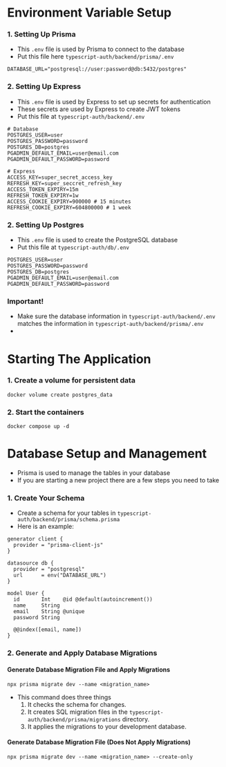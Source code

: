 # Environment Variable Setup
### 1. Setting Up Prisma
- This `.env` file is used by Prisma to connect to the database
- Put this file here `typescript-auth/backend/prisma/.env`
```
DATABASE_URL="postgresql://user:password@db:5432/postgres"
```
### 2. Setting Up Express
- This `.env` file is used by Express to set up secrets for authentication
- These secrets are used by Express to create JWT tokens
- Put this file at `typescript-auth/backend/.env`
```
# Database
POSTGRES_USER=user
POSTGRES_PASSWORD=password
POSTGRES_DB=postgres
PGADMIN_DEFAULT_EMAIL=user@email.com
PGADMIN_DEFAULT_PASSWORD=password

# Express
ACCESS_KEY=super_secret_access_key
REFRESH_KEY=super_seccret_refresh_key
ACCESS_TOKEN_EXPIRY=15m
REFRESH_TOKEN_EXPIRY=1w
ACCESS_COOKIE_EXPIRY=900000 # 15 minutes
REFRESH_COOKIE_EXPIRY=604800000 # 1 week
```
### 2. Setting Up Postgres
- This `.env` file is used to create the PostgreSQL database
- Put this file at `typescript-auth/db/.env`
```
POSTGRES_USER=user
POSTGRES_PASSWORD=password
POSTGRES_DB=postgres
PGADMIN_DEFAULT_EMAIL=user@email.com
PGADMIN_DEFAULT_PASSWORD=password
```

### Important!
- Make sure the database information in `typescript-auth/backend/.env` matches the information in `typescript-auth/backend/prisma/.env`
- 
# Starting The Application
### 1. Create a volume for persistent data
```
docker volume create postgres_data
```
### 2. Start the containers
```
docker compose up -d
```

# Database Setup and Management
- Prisma is used to manage the tables in your database
- If you are starting a new project there are a few steps you need to take
### 1. Create Your Schema
- Create a schema for your tables in `typescript-auth/backend/prisma/schema.prisma`
- Here is an example:
```
generator client {
  provider = "prisma-client-js"
}

datasource db {
  provider = "postgresql"
  url      = env("DATABASE_URL")
}

model User {
  id       Int    @id @default(autoincrement())
  name     String
  email    String @unique
  password String

  @@index([email, name])
}
```

### 2. Generate and Apply Database Migrations
#### Generate Database Migration File and Apply Migrations
```
npx prisma migrate dev --name <migration_name>
```
- This command does three things
  1. It checks the schema for changes.
  2. It creates SQL migration files in the `typescript-auth/backend/prisma/migrations` directory.
  3. It applies the migrations to your development database.
#### Generate Database Migration File (Does Not Apply Migrations)
```
npx prisma migrate dev --name <migration_name> --create-only
```
